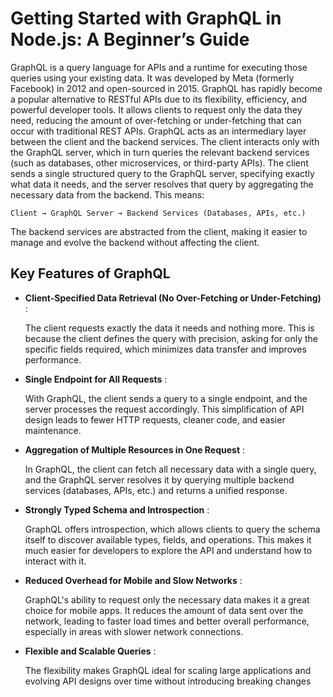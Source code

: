 # Getting Started with GraphQL in Node.js: A Beginner’s Guide

GraphQL is a query language for APIs and a runtime for executing those queries using your existing data. It was developed by Meta (formerly Facebook) in 2012 and open-sourced in 2015. GraphQL has rapidly become a popular alternative to RESTful APIs due to its flexibility, efficiency, and powerful developer tools. It allows clients to request only the data they need, reducing the amount of over-fetching or under-fetching that can occur with traditional REST APIs.
GraphQL acts as an intermediary layer between the client and the backend services. The client interacts only with the GraphQL server, which in turn queries the relevant backend services (such as databases, other microservices, or third-party APIs). The client sends a single structured query to the GraphQL server, specifying exactly what data it needs, and the server resolves that query by aggregating the necessary data from the backend. This means:

    Client → GraphQL Server → Backend Services (Databases, APIs, etc.)

The backend services are abstracted from the client, making it easier to manage and evolve the backend without affecting the client.

## Key Features of GraphQL

-  **Client-Specified Data Retrieval (No Over-Fetching or Under-Fetching)** :

    The client requests exactly the data it needs and nothing more. This is because the client defines the query with precision, asking for only the specific fields required, which minimizes data transfer and improves performance.

- **Single Endpoint for All Requests** : 

    With GraphQL, the client sends a query to a single endpoint, and the server processes the request accordingly. This simplification of API design leads to fewer HTTP requests, cleaner code, and easier maintenance.

- **Aggregation of Multiple Resources in One Request** :

    In GraphQL, the client can fetch all necessary data with a single query, and the GraphQL server resolves it by querying multiple backend services (databases, APIs, etc.) and returns a unified response.

- **Strongly Typed Schema and Introspection** : 

    GraphQL offers introspection, which allows clients to query the schema itself to discover available types, fields, and operations. This makes it much easier for developers to explore the API and understand how to interact with it.

- **Reduced Overhead for Mobile and Slow Networks** :

    GraphQL's ability to request only the necessary data makes it a great choice for mobile apps. It reduces the amount of data sent over the network, leading to faster load times and better overall performance, especially in areas with slower network connections.

- **Flexible and Scalable Queries** :

    The flexibility makes GraphQL ideal for scaling large applications and evolving API designs over time without introducing breaking changes